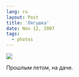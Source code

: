 ```yaml
---
lang: ru
layout: Post
title: 'Лягушка'
date: Nov 12, 2007
tags:
  - photos
---
```


![](/images/blog/sapegin-artem-20d-2006-07-24-232-3256.jpg)

Прошлым летом, на даче.
